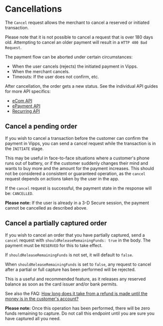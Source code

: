 <!-- START_METADATA
---
title: Cancellations
pagination_next: null
pagination_prev: null
---
END_METADATA -->

# Cancellations

The `Cancel` request allows the merchant to cancel a reserved or initiated transaction.

Please note that it is not possible to cancel a request that is over 180 days old.
Attempting to cancel an older payment will result in a `HTTP 400 Bad Request`.

The payment flow can be aborted under certain circumstances:

* When the user cancels (rejects) the initiated payment in Vipps.
* When the merchant cancels.
* Timeouts: If the user does not confirm, etc.

After cancellation, the order gets a new status.
See the individual API guides for more API specifics:

* [eCom API](https://developer.vippsmobilepay.com/docs/APIs/ecom-api)
* [ePayment API](https://developer.vippsmobilepay.com/docs/APIs/epayment-api)
* [Recurring API](https://developer.vippsmobilepay.com/docs/APIs/recurring-api)

## Cancel a pending order

If you wish to cancel a transaction before the customer can confirm the payment
in Vipps, you can send a cancel request while the transaction is in the `INITIATE` stage.

This may be useful in face-to-face situations where a customer's phone runs out
of battery, or if the customer suddenly changes their mind and wants to buy
more and the amount for the payment increases.
This should not be considered a consistent or guaranteed operation,
as the `cancel` request depends on actions taken by the user in the app.

If the `cancel`
request is successful, the payment state in the response will be: `CANCELLED`.  

**Please note:** If the user is already in a 3-D Secure session, the payment
cannot be cancelled as described above.

## Cancel a partially captured order

If you wish to cancel an order that you have partially captured, send a
`cancel` request with `shouldReleaseRemainingFunds: true` in the body.
The payment must be `RESERVED` for this to take effect.

If `shouldReleaseRemainingFunds` is not set, it will default to `false`.

When `shouldReleaseRemainingFunds` is set to `false`,
any request to cancel after a partial or full capture has been performed will be rejected.

This is a useful and recommended feature, as it releases any reserved balance
as soon as the card issuer and/or bank permits.

See also the FAQ:
[How long does it take from a refund is made until the money is in the customer's account?](../faqs/refunds-faq.md#how-long-does-it-take-from-a-refund-is-made-until-the-money-is-in-the-customers-account)

**Please note:** Once this operation has been performed, there will be zero
funds remaining to capture. Do not call this endpoint until you are sure you
have captured all you need.
